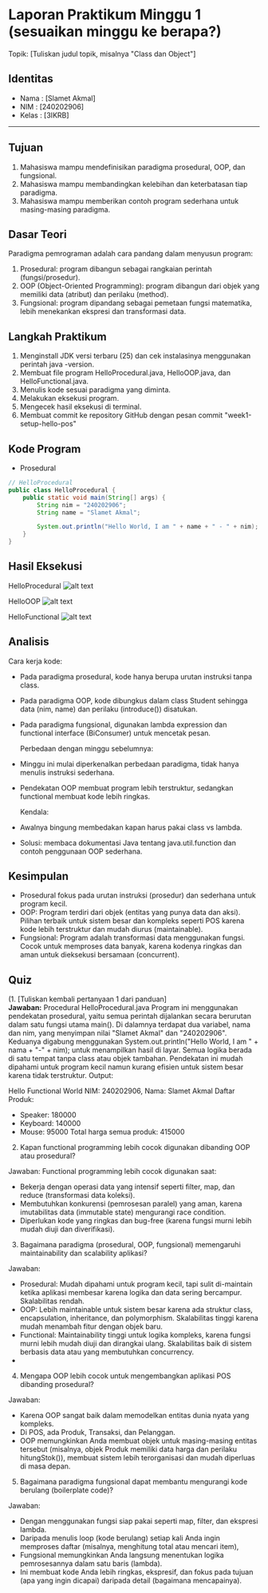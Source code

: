 # Laporan Praktikum Minggu 1 (sesuaikan minggu ke berapa?)
Topik: [Tuliskan judul topik, misalnya "Class dan Object"]

## Identitas
- Nama  : [Slamet Akmal]
- NIM   : [240202906]
- Kelas : [3IKRB]

---

## Tujuan
1. Mahasiswa mampu mendefinisikan paradigma prosedural, OOP, dan fungsional.
2. Mahasiswa mampu membandingkan kelebihan dan keterbatasan tiap paradigma.
3. Mahasiswa mampu memberikan contoh program sederhana untuk masing-masing paradigma.
   
## Dasar Teori
Paradigma pemrograman adalah cara pandang dalam menyusun program:

1. Prosedural: program dibangun sebagai rangkaian perintah (fungsi/prosedur).
2. OOP (Object-Oriented Programming): program dibangun dari objek yang memiliki data (atribut) dan perilaku (method).
3. Fungsional: program dipandang sebagai pemetaan fungsi matematika, lebih menekankan ekspresi dan transformasi data.

## Langkah Praktikum
1. Menginstall JDK versi terbaru (25) dan cek instalasinya menggunakan perintah java -version.
2. Membuat file program HelloProcedural.java, HelloOOP.java, dan HelloFunctional.java.
3. Menulis kode sesuai paradigma yang diminta.
4. Melakukan eksekusi program.
5. Mengecek hasil eksekusi di terminal.
6. Membuat commit ke repository GitHub dengan pesan commit "week1-setup-hello-pos"


## Kode Program
- Prosedural
```java
// HelloProcedural
public class HelloProcedural {
    public static void main(String[] args) {
        String nim = "240202906";
        String name = "Slamet Akmal";

        System.out.println("Hello World, I am " + name + " - " + nim);
    }
}
```
## Hasil Eksekusi
HelloProcedural
![alt text](https://github.com/SlametAkmal/oop-202501-240202906/blob/main/praktikum/week1-setup-hello-pos/screenshots/HasilProcedural.png?raw=true)

HelloOOP
![alt text](https://github.com/SlametAkmal/oop-202501-240202906/blob/main/praktikum/week1-setup-hello-pos/screenshots/HasilOOP.png?raw=true)

HelloFunctional
![alt text](https://github.com/SlametAkmal/oop-202501-240202906/blob/main/praktikum/week1-setup-hello-pos/screenshots/HasilFunctional.png?raw=true)
## Analisis
  Cara kerja kode:
- Pada paradigma prosedural, kode hanya berupa urutan instruksi tanpa class.
- Pada paradigma OOP, kode dibungkus dalam class Student sehingga data (nim, name) dan perilaku (introduce()) disatukan.
- Pada paradigma fungsional, digunakan lambda expression dan functional interface (BiConsumer) untuk mencetak pesan.

  Perbedaan dengan minggu sebelumnya:
- Minggu ini mulai diperkenalkan perbedaan paradigma, tidak hanya menulis instruksi sederhana.
- Pendekatan OOP membuat program lebih terstruktur, sedangkan functional membuat kode lebih ringkas.

  Kendala:
- Awalnya bingung membedakan kapan harus pakai class vs lambda.
- Solusi: membaca dokumentasi Java tentang java.util.function dan contoh penggunaan OOP sederhana.



## Kesimpulan
- Prosedural fokus pada urutan instruksi (prosedur) dan sederhana untuk program kecil.
- OOP: Program terdiri dari objek (entitas yang punya data dan aksi). Pilihan terbaik untuk sistem besar dan kompleks seperti   POS karena kode lebih terstruktur dan mudah diurus (maintainable).
- Fungsional: Program adalah transformasi data menggunakan fungsi. Cocok untuk memproses data banyak, karena kodenya ringkas    dan aman untuk dieksekusi bersamaan (concurrent).

## Quiz
(1. [Tuliskan kembali pertanyaan 1 dari panduan]  
   **Jawaban:** Procedural HelloProcedural.java
Program ini menggunakan pendekatan prosedural, yaitu semua perintah dijalankan secara berurutan dalam satu fungsi utama main(). Di dalamnya terdapat dua variabel, nama dan nim, yang menyimpan nilai "Slamet Akmal" dan "240202906". Keduanya digabung menggunakan System.out.println("Hello World, I am " + nama + "-" + nim); untuk menampilkan hasil di layar. Semua logika berada di satu tempat tanpa class atau objek tambahan. Pendekatan ini mudah dipahami untuk program kecil namun kurang efisien untuk sistem besar karena tidak terstruktur.
Output:

Hello Functional World
NIM: 240202906, Nama: Slamet Akmal
Daftar Produk:
- Speaker: 180000
- Keyboard: 140000
- Mouse: 95000
Total harga semua produk: 415000 

2. Kapan functional programming lebih cocok digunakan dibanding OOP atau prosedural?

Jawaban: Functional programming lebih cocok digunakan saat:
- Bekerja dengan operasi data yang intensif seperti filter, map, dan reduce (transformasi data koleksi).
- Membutuhkan konkurensi (pemrosesan paralel) yang aman, karena imutabilitas data (immutable state) mengurangi race condition.
- Diperlukan kode yang ringkas dan bug-free (karena fungsi murni lebih mudah diuji dan diverifikasi).

3. Bagaimana paradigma (prosedural, OOP, fungsional) memengaruhi maintainability dan scalability aplikasi?
   
Jawaban:
- Prosedural: Mudah dipahami untuk program kecil, tapi sulit di-maintain ketika aplikasi membesar karena logika dan data sering bercampur. Skalabilitas rendah.
- OOP: Lebih maintainable untuk sistem besar karena ada struktur class, encapsulation, inheritance, dan polymorphism. Skalabilitas tinggi karena mudah menambah fitur dengan objek baru.
- Functional: Maintainability tinggi untuk logika kompleks, karena fungsi murni lebih mudah diuji dan dirangkai ulang. Skalabilitas baik di sistem berbasis data atau yang membutuhkan concurrency.
- 
4. Mengapa OOP lebih cocok untuk mengembangkan aplikasi POS dibanding prosedural?
  
Jawaban: 
- Karena OOP sangat baik dalam memodelkan entitas dunia nyata yang kompleks.
- Di POS, ada Produk, Transaksi, dan Pelanggan.
- OOP memungkinkan Anda membuat objek untuk masing-masing entitas tersebut (misalnya, objek Produk memiliki data harga dan perilaku hitungStok()), membuat sistem lebih terorganisasi dan mudah diperluas di masa depan.
  
5. Bagaimana paradigma fungsional dapat membantu mengurangi kode berulang (boilerplate code)?
   
Jawaban:
- Dengan menggunakan fungsi siap pakai seperti map, filter, dan ekspresi lambda.
- Daripada menulis loop (kode berulang) setiap kali Anda ingin memproses daftar (misalnya, menghitung total atau mencari item),
- Fungsional memungkinkan Anda langsung menentukan logika pemrosesannya dalam satu baris (lambda).
- Ini membuat kode Anda lebih ringkas, ekspresif, dan fokus pada tujuan (apa yang ingin dicapai) daripada detail (bagaimana mencapainya).
